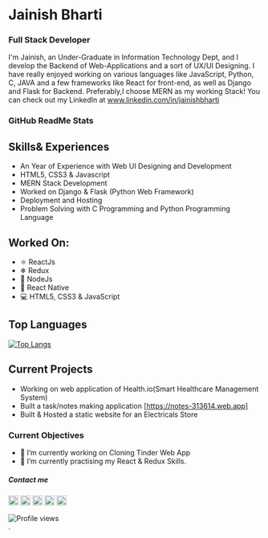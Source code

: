# Jainish Bharti
### Full Stack Developer

I'm Jainish, an Under-Graduate in Information Technology Dept, and I develop the Backend of Web-Applications and a sort of UX/UI Designing. I have really enjoyed working on various languages like JavaScript, Python, C, JAVA and a few frameworks like React for front-end, as well as Django and Flask for Backend. Preferably,I choose MERN as my working Stack! You can check out my LinkedIn at www.linkedin.com/in/jainishbharti

### GitHub ReadMe Stats

<!-- ![GitHub stats](https://github-readme-stats.vercel.app/api?username=jainishbharti05&theme=radical&show_icons=true)  -->

## Skills& Experiences
- An Year of Experience with Web UI Designing and Development
- HTML5, CSS3 & Javascript
- MERN Stack Development
- Worked on Django & Flask (Python Web Framework)
- Deployment and Hosting
- Problem Solving with C Programming and Python Programming Language

## Worked On: 
- ⚛ ReactJs
- ❄ Redux
- 🔗 NodeJs
- 📲 React Native
- 💻 HTML5, CSS3 & JavaScript


## Top Languages

[![Top Langs](https://github-readme-stats.vercel.app/api/top-langs/?username=jainishbharti05&layout=compact&theme=radical)](https://github.com/anuraghazra/github-readme-stats)


## Current Projects
 - Working on web application of Health.io(Smart Healthcare Management System)
 - Built a task/notes making application [https://notes-313614.web.app]
 - Built & Hosted a static website for an Electricals Store

### Current Objectives
- 🔭 I’m currently working on Cloning Tinder Web App 
- 🌱 I’m currently practising my React & Redux Skills.



##### Contact me

[<img src='https://cdn.jsdelivr.net/npm/simple-icons@3.0.1/icons/github.svg' alt='github' height='20'>](https://github.com/jainishbharti05)       [<img src='https://cdn.jsdelivr.net/npm/simple-icons@3.0.1/icons/linkedin.svg' alt='linkedin' height='20'>](https://www.linkedin.com/in/jainishbharti/)       [<img src='https://cdn.jsdelivr.net/npm/simple-icons@3.0.1/icons/facebook.svg' alt='facebook' height='20'>](https://www.facebook.com/jainish.bharti)        [<img src='https://cdn.jsdelivr.net/npm/simple-icons@3.0.1/icons/instagram.svg' alt='instagram' height='20'>](https://www.instagram.com/jainish_thinks/)       [<img src='https://cdn.jsdelivr.net/npm/simple-icons@3.0.1/icons/twitter.svg' alt='twitter' height='20'>](https://twitter.com/jainishharti05)  




    


![Profile views](https://gpvc.arturio.dev/jainishbharti05)  
. 





